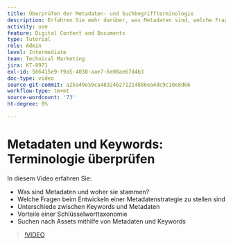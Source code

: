 ```yaml
---
title: Überprüfen der Metadaten- und Suchbegriffterminologie
description: Erfahren Sie mehr darüber, was Metadaten sind, welche Fragen bei der Entwicklung einer Metadatenstrategie gestellt werden müssen und mehr dazu in [!UICONTROL Workfront DAM].
activity: use
feature: Digital Content and Documents
type: Tutorial
role: Admin
level: Intermediate
team: Technical Marketing
jira: KT-8971
exl-id: 566415e9-f9a5-4038-aae7-6e08ae67d4b3
doc-type: video
source-git-commit: a25a49e59ca483246271214886ea4dc9c10e8d66
workflow-type: tm+mt
source-wordcount: '73'
ht-degree: 0%

---
```


# Metadaten und Keywords: Terminologie überprüfen

In diesem Video erfahren Sie:

* Was sind Metadaten und woher sie stammen?
* Welche Fragen beim Entwickeln einer Metadatenstrategie zu stellen sind
* Unterschiede zwischen Keywords und Metadaten
* Vorteile einer Schlüsselworttaxonomie
* Suchen nach Assets mithilfe von Metadaten und Keywords

>[!VIDEO](https://video.tv.adobe.com/v/335234/?quality=12&learn=on)
